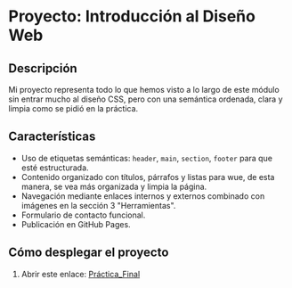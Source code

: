 # Proyecto: Introducción al Diseño Web

## Descripción
Mi proyecto representa todo lo que hemos visto a lo largo de este módulo sin entrar mucho al diseño CSS, pero con una semántica ordenada, clara y limpia como se pidió en la práctica.

## Características
- Uso de etiquetas semánticas: `header`, `main`, `section`, `footer` para que esté estructurada.
- Contenido organizado con títulos, párrafos y listas para wue, de esta manera, se vea más organizada y limpia la página.
- Navegación mediante enlaces internos y externos combinado con imágenes en la sección 3 "Herramientas".
- Formulario de contacto funcional.
- Publicación en GitHub Pages.

## Cómo desplegar el proyecto
1. Abrir este enlace: [Práctica_Final](https://jplacaud.github.io/Pr-ctica7/)

